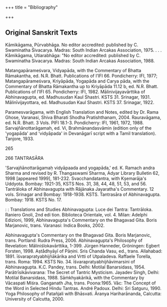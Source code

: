 +++
title = "Bibliography"

+++

## Original Sanskrit Texts 

Kāmikāgama, Pūrvabhāga. No editor accredited: published by C. Swaminatha Śivacarya. Madras: South Indian Arcakas Association, 1975. . . . Kåmikāgama, Utiarabhāga: "No editor accredited: published by C. Swaminatha Sivacarya. Madras: South Indian Arcakas Association, 1988. 

Matangapārameśvara, Vidyapāda, with the Commentary of Bhatta Rāmakantha, ed. N.R. Bhatt. Publications of l’IFI 66. Pondicherry: IFI, 1977; Matangapārameśvara, Kriyāpāda, Yogapāda and Carya pāda, with the Commentary of Bhatta Rāmakantha up to Kriyāpāda 11.12 b, ed. N.R. Bhatt. Publications of l’IFI 65. Pondicherry: IFI, 1982. Mālinivijayavārttika of Abhinavagupta, ed. Madhusudan Kaul Shastri. KSTS 31. Srinagar, 1931. Mālinīvijayottara, ed. Madhusudan Kaul Shastri. KSTS 37. Srinagar, 1922. 

Paramesvarāgama, with English Translation and Notes, edited by Dr. Rama Ghose, Varanasi, Shiva Bharati Shodha Pratishthanam, 2004. Rauravāgama, ed. N.R. Bhatt. 3 Vols. PIFI 18.1-3. Pondicherry: IFI, 1961, 1972, 1988. Sarvajñānottarāgamah, ed. Vi, Brahmānandasvāmin (edition only of the 'yogapāda' and 'vidyāpada' in Devanāgarī script with a Tamil translation). Tanjore, 1933. 

265 

266 TANTRASĀRA 

'Sarvajñānottarāgamaḥ vidyāpaada and yogapāda,' ed. K. Ramach andra Sharma and revised by R. Thangaswami Sharma, Adyar Library Bulletin 62, 1998 [appeared 1999], 181-232. Svacchandatantra, with Kșemarāja's Uddyota. Bombay: 1921-35, KSTS Nos. 31, 38, 44, 48, 51, 53, and 56. Tantrāloka of Abhinavagupta with Rājānaka Jayaratha's Commentary. 12 vols. Srinagar and Bombay: 1918-1938. KSTS. Tantrasāra of Abhinavagupta. Bombay: 1918. KSTS No. 17. 

: : Translations and Studies Abhinavagupta: Luce dei Tantra: Tantrāloka. Raniero Gnoli, 2nd edi tion. Biblioteca Orientale, vol. 4. Milan: Adelphi Edizioni, 1999, Abhinavagupta's Commentary on the Bhagavad Gita. Boris Marjanovic, trans. Varanasi: Indica Books, 2002. 

Abhinavagupta's Commentary on the Bhagavad Gita. Boris Marjanovic, trans. Portland: Rudra Press, 2006. Abhinavagupta's Philosophy of Revelation: Māliniślokavārttika, 1-399. Jürgen Hanneder, Gröningen: Egbert Forsten, 1998. Aṣtådhyāyī of Pāṇini. Sris Chanda Vasu, ed., trans. Allahabad: 1891. īśvarapratyabhijñākārika and Vrtti of Utpaladeva. Raffaele Torella, trans. Roma: 1994. KSTS No. 34. īśvarapratyabhijñāvimarsini of Abhinavagupta. K.C. Pandey, trans. Delhi: Motilal Banarsidass, 1954. Parātrīsikāvivarana: The Secret of Tantric Mysticism. Jayadev Singh, Delhi: Motilal Banarsidass, 1988. Sāṁkhyakārikā, with the Commentary by Vācaspati Miśra. Ganganath Jha, trans. Poona:1965. Vāc: The Concept of the Word in Selected Hindu Tantras. André Padoux. Delhi: Sri Satguru, 1990. Yoga Philosophy of Patañjali with Bhāsvati. Āranya Hariharānanda, Calcutta: University of Calcutta, 2000. 
